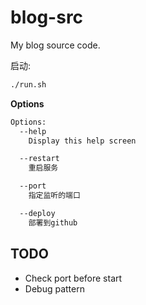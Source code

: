 # blog-src

My blog source code.

启动:
```bash
./run.sh
```

**Options**
```bash
Options:
  --help
    Display this help screen

  --restart
    重启服务

  --port
    指定监听的端口

  --deploy
    部署到github
```

## TODO
- Check port before start
- Debug pattern
